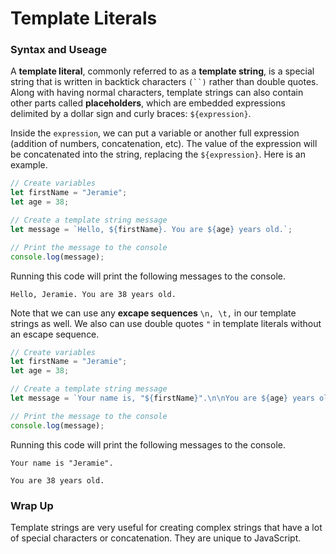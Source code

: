 # Template Literals

### Syntax and Useage

A **template literal**, commonly referred to as a **template string**, is a special string that is written in backtick characters ```(``)``` rather than double quotes. Along with having normal characters, template strings can also contain other parts called **placeholders**, which are embedded expressions delimited by a dollar sign and curly braces: ```${expression}```. 

Inside the ```expression```, we can put a variable or another full expression (addition of numbers, concatenation, etc). The value of the expression will be concatenated into the string, replacing the ```${expression}```. Here is an example.

```javascript
// Create variables
let firstName = "Jeramie";
let age = 38;

// Create a template string message
let message = `Hello, ${firstName}. You are ${age} years old.`;

// Print the message to the console
console.log(message);
```

Running this code will print the following messages to the console.

```
Hello, Jeramie. You are 38 years old.
```

Note that we can use any **excape sequences** ```\n, \t,``` in our template strings as well. We also can use double quotes ```"``` in template literals without an escape sequence.

```javascript
// Create variables
let firstName = "Jeramie";
let age = 38;

// Create a template string message
let message = `Your name is, "${firstName}".\n\nYou are ${age} years old.`;

// Print the message to the console
console.log(message);
```

Running this code will print the following messages to the console.

```
Your name is "Jeramie". 

You are 38 years old.
```


### Wrap Up
Template strings are very useful for creating complex strings that have a lot of special characters or concatenation. They are unique to JavaScript.
